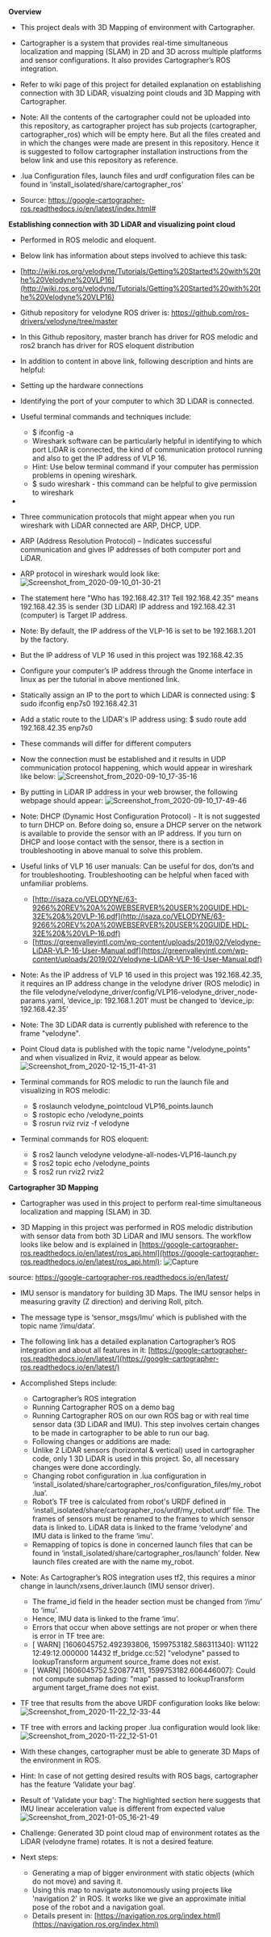 **Overview**

* This project deals with 3D Mapping of environment with Cartographer.

* Cartographer is a system that provides real-time simultaneous localization and mapping (SLAM) in 2D and 3D across multiple platforms and sensor configurations. It also provides Cartographer’s ROS integration. 

* Refer to wiki page of this project for detailed explanation on establishing connection with 3D LiDAR, visualzing point clouds and 3D Mapping with Cartographer.

* Note: All the contents of the cartographer could not be uploaded into this repository, as cartographer project has sub projects (cartographer, cartographer_ros) which will be empty here. But all the files created and in which the changes were made are present in this repository. Hence it is suggested to follow cartographer installation instructions from the below link and use this repository as reference.

* .lua Configuration files, launch files and urdf configuration files can be found in ‘install_isolated/share/cartographer_ros'

* Source: https://google-cartographer-ros.readthedocs.io/en/latest/index.html#

**Establishing connection with 3D LiDAR and visualizing point cloud**

- Performed in ROS melodic and eloquent.

- Below link has information about steps involved to achieve this task:
- [http://wiki.ros.org/velodyne/Tutorials/Getting%20Started%20with%20the%20Velodyne%20VLP16](http://wiki.ros.org/velodyne/Tutorials/Getting%20Started%20with%20the%20Velodyne%20VLP16)
- Github repository for velodyne ROS driver is: https://github.com/ros-drivers/velodyne/tree/master
- In this Github repository, master branch has driver for ROS melodic and ros2 branch has driver for ROS eloquent distribution
- In addition to content in above link, following description and hints are helpful:
- Setting up the hardware connections
- Identifying the port of your computer to which 3D LiDAR is connected.
- Useful terminal commands and techniques include:
   - $ ifconfig -a
   - Wireshark software can be particularly helpful in identifying to which port LiDAR is connected, the kind of communication protocol running and also to get the IP address of VLP 16.
   - Hint: Use below terminal command if your computer has permission problems in opening wireshark.
   - $ sudo wireshark - this command can be helpful to give permission to wireshark
- 
- Three communication protocols that might appear when you run wireshark with LiDAR connected are ARP, DHCP, UDP.
- ARP (Address Resolution Protocol) – Indicates successful communication and gives IP addresses of both computer port and LiDAR.
- ARP protocol in wireshark would look like:
![Screenshot_from_2020-09-10_01-30-21](uploads/2ddf1e8f8c9689e9024a127c76348d5f/Screenshot_from_2020-09-10_01-30-21.png)
- The statement here "Who has 192.168.42.31? Tell 192.168.42.35" means 192.168.42.35 is sender (3D LiDAR) IP address and 192.168.42.31 (computer) is Target IP address.
- Note: By default, the IP address of the VLP-16 is set to be 192.168.1.201 by the factory.
- But the IP address of VLP 16 used in this project was 192.168.42.35
- Configure your computer’s IP address through the Gnome interface in linux as per the tutorial in above mentioned link.
- Statically assign an IP to the port to which LiDAR is connected using: $ sudo ifconfig enp7s0 192.168.42.31

- Add a static route to the LIDAR's IP address using: $ sudo route add 192.168.42.35 enp7s0

- These commands will differ for different computers
- Now the connection must be established and it results in UDP communication protocol happening, which would appear in wireshark like below:
![Screenshot_from_2020-09-10_17-35-16](uploads/af427ca7706d281c2079a511dd536a2d/Screenshot_from_2020-09-10_17-35-16.png)

- By putting in LiDAR IP address in your web browser, the following webpage should appear:
![Screenshot_from_2020-09-10_17-49-46](uploads/b36cf2408dcdd26ce21122e9390cb59b/Screenshot_from_2020-09-10_17-49-46.png)

- Note: DHCP (Dynamic Host Configuration Protocol) - It is not suggested to turn DHCP on. Before doing so, ensure a DHCP server on the network is available to provide the sensor with an IP address. If you turn on DHCP and loose contact with the sensor, there is a section in troubleshooting in above manual to solve this problem.

- Useful links of VLP 16 user manuals: Can be useful for dos, don’ts and for troubleshooting. Troubleshooting can be helpful when faced with unfamiliar problems.
   - [http://isaza.co/VELODYNE/63-9266%20REV%20A%20WEBSERVER%20USER%20GUIDE,HDL-32E%20&%20VLP-16.pdf](http://isaza.co/VELODYNE/63-9266%20REV%20A%20WEBSERVER%20USER%20GUIDE,HDL-32E%20&%20VLP-16.pdf)
   - [https://greenvalleyintl.com/wp-content/uploads/2019/02/Velodyne-LiDAR-VLP-16-User-Manual.pdf](https://greenvalleyintl.com/wp-content/uploads/2019/02/Velodyne-LiDAR-VLP-16-User-Manual.pdf)

- Note: As the IP address of VLP 16 used in this project was 192.168.42.35, it requires an IP address change in the velodyne driver (ROS melodic) in the file velodyne/velodyne_driver/config/VLP16-velodyne_driver_node-params.yaml, ‘device_ip: 192.168.1.201’ must be changed to ‘device_ip: 192.168.42.35’
- Note: The 3D LiDAR data is currently published with reference to the frame "velodyne".
- Point Cloud data is published with the topic name "/velodyne_points" and when visualized in Rviz, it would appear as below.
![Screenshot_from_2020-12-15_11-41-31](uploads/77e316b59fb6f6d8b9188e115d2af98f/Screenshot_from_2020-12-15_11-41-31.png)

- Terminal commands for ROS melodic to run the launch file and visualizing in ROS melodic:
   - $ roslaunch velodyne_pointcloud VLP16_points.launch
   - $ rostopic echo /velodyne_points
   - $ rosrun rviz rviz -f velodyne
- Terminal commands for ROS eloquent:
   - $ ros2 launch velodyne velodyne-all-nodes-VLP16-launch.py
   - $ ros2 topic echo /velodyne_points
   - $ ros2 run rviz2 rviz2



**Cartographer 3D Mapping**

- Cartographer was used in this project to perform real-time simultaneous localization and mapping (SLAM) in 3D.

- 3D Mapping in this project was performed in ROS melodic distribution with sensor data from both 3D LiDAR and IMU sensors. The workflow looks like below and is explained in [https://google-cartographer-ros.readthedocs.io/en/latest/ros_api.html](https://google-cartographer-ros.readthedocs.io/en/latest/ros_api.html):
![Capture](uploads/e0a145a26f978b0bdcd25d4fd7d00241/Capture.PNG)

source: https://google-cartographer-ros.readthedocs.io/en/latest/

- IMU sensor is mandatory for building 3D Maps. The IMU sensor helps in measuring gravity (Z direction) and deriving Roll, pitch.

- The message type is ‘sensor_msgs/Imu’ which is published with the topic name ‘/imu/data’.

- The following link has a detailed explanation Cartographer’s ROS integration and about all features in it: [https://google-cartographer-ros.readthedocs.io/en/latest/](https://google-cartographer-ros.readthedocs.io/en/latest/)

- Accomplished Steps include:
   - Cartographer’s ROS integration
   - Running Cartographer ROS on a demo bag
   - Running Cartographer ROS on our own ROS bag or with real time sensor data (3D LiDAR and IMU). This step involves certain changes to be made in cartographer to be able to run our bag. 
   - Following changes or additions are made:
   - Unlike 2 LiDAR sensors (horizontal & vertical) used in cartographer code, only 1 3D LiDAR is used in this project. So, all necessary changes were done accordingly.
   - Changing robot configuration in .lua configuration in ‘install_isolated/share/cartographer_ros/configuration_files/my_robot.lua’.
   - Robot’s TF tree is calculated from robot's URDF defined in ‘install_isolated/share/cartographer_ros/urdf/my_robot.urdf’ file. The frames of sensors must be renamed to the frames to which sensor data is linked to. LiDAR data is linked to the frame ‘velodyne’ and IMU data is linked to the frame ‘imu’.
   - Remapping of topics is done in concerned launch files that can be found in ‘install_isolated/share/cartographer_ros/launch’ folder. New launch files created are with the name my_robot.

- Note: As Cartographer’s ROS integration uses tf2, this requires a minor change in launch/xsens_driver.launch (IMU sensor driver). 
   - The frame_id field in the header section must be changed from ‘/imu’ to ‘imu’.
   - Hence, IMU data is linked to the frame ‘imu’.
   - Errors that occur when above settings are not proper or when there is error in TF tree are:
   - [ WARN] [1606045752.492393806, 1599753182.586311340]: W1122 12:49:12.000000 14432 tf_bridge.cc:52] "velodyne" passed to lookupTransform argument source_frame does not exist.
   - [ WARN] [1606045752.520877411, 1599753182.606446007]: Could not compute submap fading: "map" passed to lookupTransform argument target_frame does not exist.

- TF tree that results from the above URDF configuration looks like below:
![Screenshot_from_2020-11-22_12-33-44](uploads/1c1c0266a0535da37571b79a9b05c89b/Screenshot_from_2020-11-22_12-33-44.png)

- TF tree with errors and lacking proper .lua configuration would look like:
![Screenshot_from_2020-11-22_12-51-01](uploads/dbc1ee577a5abc1cabd9a39c7824ea5f/Screenshot_from_2020-11-22_12-51-01.png)
- With these changes, cartographer must be able to generate 3D Maps of the environment in ROS.
- Hint: In case of not getting desired results with ROS bags, cartographer has the feature ‘Validate your bag’.
- Result of 'Validate your bag': The highlighted section here suggests that IMU linear acceleration value is different from expected value
![Screenshot_from_2021-01-05_16-21-49](uploads/cc7d4d172f5fb5a40e5a8ae7a051dc44/Screenshot_from_2021-01-05_16-21-49.png)
- Challenge: Generated 3D point cloud map of environment rotates as the LiDAR (velodyne frame) rotates. It is not a desired feature.
- Next steps: 
   - Generating a map of bigger environment with static objects (which do not move) and saving it.
   - Using this map to navigate autonomously using projects like 'navigation 2' in ROS. It works like we give an approximate initial pose of the robot and a navigation goal. 
   - Details present in: [https://navigation.ros.org/index.html](https://navigation.ros.org/index.html)
